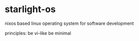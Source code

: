 # starlight-os
nixos based linux operating system for software development

principles:
  be vi-like
  be minimal

